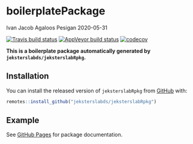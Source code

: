 boilerplatePackage
================
Ivan Jacob Agaloos Pesigan
2020-05-31

<!-- README.md is generated from README.Rmd. Please edit that file -->

<!-- badges: start -->

[![Travis build
status](https://travis-ci.com/jeksterslabds/boilerplatePackage.svg?branch=master)](https://travis-ci.com/jeksterslabds/boilerplatePackage)
[![AppVeyor build
status](https://ci.appveyor.com/api/projects/status/github/jeksterslabds/boilerplatePackage?branch=master&svg=true)](https://ci.appveyor.com/project/jeksterslabds/boilerplatePackage)
[![codecov](https://codecov.io/github/jeksterslabds/boilerplatePackage/branch/master/graphs/badge.svg)](https://codecov.io/github/jeksterslabds/boilerplatePackage)
<!-- badges: end -->

**This is a boilerplate package automatically generated by
`jeksterslabds/jeksterslabRpkg`.**

## Installation

You can install the released version of `jeksterslabRpkg` from
[GitHub](https://github.com/jeksterslabds/jeksterslabRpkg) with:

``` r
remotes::install_github("jeksterslabds/jeksterslabRpkg")
```

## Example

See [GitHub
Pages](https://jeksterslabds.github.io/boilerplatePackage/index.html)
for package documentation.
